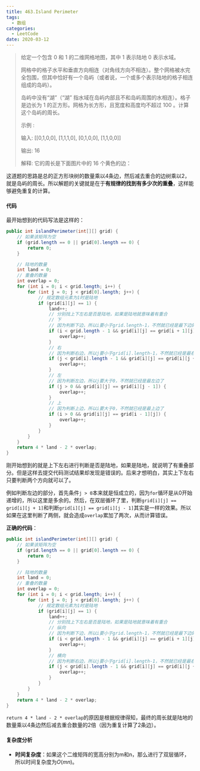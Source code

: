 ```yaml
---
title: 463.Island Perimeter
tags:
  - 数组
categories: 
  - LeetCode
date: 2020-03-12
---
```


> 给定一个包含 0 和 1 的二维网格地图，其中 1 表示陆地 0 表示水域。
>
> 网格中的格子水平和垂直方向相连（对角线方向不相连）。整个网格被水完全包围，但其中恰好有一个岛屿（或者说，一个或多个表示陆地的格子相连组成的岛屿）。
>
> 岛屿中没有“湖”（“湖” 指水域在岛屿内部且不和岛屿周围的水相连）。格子是边长为 1 的正方形。网格为长方形，且宽度和高度均不超过 100 。计算这个岛屿的周长。
>
>  
>
> 示例 :
>
> 输入:
> [[0,1,0,0],
>  [1,1,1,0],
>  [0,1,0,0],
>  [1,1,0,0]]
>
> 输出: 16
>
> 解释: 它的周长是下面图片中的 16 个黄色的边：

<!-- more -->

这道题的思路是总的正方形块树的数量乘以4条边，然后减去重合的边树乘以2，就是岛屿的周长。所以解题的关键就是在于**有规律的找到有多少次的重叠**，这样能够避免重复的计算。

#### 代码

最开始想到的代码写法是这样的：

```java
public int islandPerimeter(int[][] grid) {
    // 如果该矩阵为空
    if (grid.length == 0 || grid[0].length == 0) {
        return 0;
    }

    // 陆地的数量
    int land = 0;
    // 重叠的数量
    int overlap = 0;
    for (int i = 0; i < grid.length; i++) {
        for (int j = 0; j < grid[0].length; j++) {
            // 规定数组元素为1时是陆地
            if (grid[i][j] == 1) {
                land++;
                // 分别找上下左右是否是陆地，如果是陆地就意味着有重合
                // 下
                // 因为判断下边，所以i要小于grid.length-1，不然就已经是最下边的元素了
                if (i < grid.length - 1 && grid[i][j] == grid[i + 1][j]) {
                    overlap++;
                }
                // 右
                // 因为判断右边，所以j要小于grid[i].length-1，不然就已经是最右边的元素了
                if (j < grid[i].length - 1 && grid[i][j] == grid[i][j + 1]) {
                    overlap++;
                }
                // 左
                // 因为判断左边，所以j要大于0，不然就已经是最左边了
                if (j > 0 && grid[i][j] == grid[i][j - 1]) {
                    overlap++;
                }
                // 上
                // 因为判断上边，所以i要大于0，不然就已经是最上边了
                if (i > 0 && grid[i][j] == grid[i - 1][j]) {
                    overlap++;
                }
            }
        }
    }
    return 4 * land - 2 * overlap;
}
```

刚开始想到的就是上下左右进行判断是否是陆地，如果是陆地，就说明了有重叠部分。但是这样去提交代码测试结果却发现是错误的。后来才想明白，其实上下左右只要判断两个方向就可以了。

例如判断左边的部分，首先条件`j > 0`本来就是恒成立的，因为`for`循环是从0开始递增的，所以这里是多余的。然后，在双层循环了里，判断`grid[i][j] == grid[i][j + 1]`和判断`grid[i][j] == grid[i][j - 1]`其实是一样的效果。所以如果在这里判断了两侧，就会造成`overlap`累加了两次，从而计算错误。

**正确的代码**：

```java
public int islandPerimeter(int[][] grid) {
    // 如果该矩阵为空
    if (grid.length == 0 || grid[0].length == 0) {
        return 0;
    }

    // 陆地的数量
    int land = 0;
    // 重叠的数量
    int overlap = 0;
    for (int i = 0; i < grid.length; i++) {
        for (int j = 0; j < grid[0].length; j++) {
            // 规定数组元素为1时是陆地
            if (grid[i][j] == 1) {
                land++;
                // 分别找上下左右是否是陆地，如果是陆地就意味着有重合
                // 纵向
                // 因为判断下边，所以i要小于grid.length-1，不然就已经是最下边的元素了
                if (i < grid.length - 1 && grid[i][j] == grid[i + 1][j]) {
                    overlap++;
                }
                // 横向
                // 因为判断右边，所以j要小于grid[i].length-1，不然就已经是最右边的元素了
                if (j < grid[i].length - 1 && grid[i][j] == grid[i][j + 1]) {
                    overlap++;
                }
            }
        }
    }
    return 4 * land - 2 * overlap;
}
```

`return 4 * land - 2 * overlap`的原因是根据规律得知，最终的周长就是陆地的数量乘以4条边然后减去重合数量的2倍（因为重复计算了2条边）。

#### 复杂度分析

* **时间复杂度**：如果这个二维矩阵的宽高分别为m和n，那么进行了双层循环，所以时间复杂度为$O(mn)$。

    

